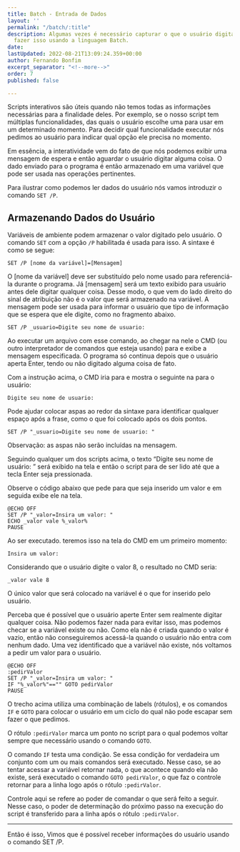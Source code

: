 ```yaml
---
title: Batch - Entrada de Dados
layout: ''
permalink: "/batch/:title"
description: Algumas vezes é necessário capturar o que o usuário digita. Saiba como
  fazer isso usando a linguagem Batch.
date: 
lastUpdated: 2022-08-21T13:09:24.359+00:00
author: Fernando Bonfim
excerpt_separator: "<!--more-->"
order: 7
published: false

---
```

Scripts interativos são úteis quando não temos todas as informações necessárias para a finalidade deles. Por exemplo, se o nosso script tem múltiplas funcionalidades, das quais o usuário escolhe uma para usar em um determinado momento. Para decidir qual funcionalidade executar nós pedimos ao usuário para indicar qual opção ele precisa no momento.

Em essência, a interatividade vem do fato de que nós podemos exibir uma mensagem de espera e então aguardar o usuário digitar alguma coisa. O dado enviado para o programa é então armazenado em uma variável que pode ser usada nas operações pertinentes.

Para ilustrar como podemos ler dados do usuário nós vamos introduzir o comando `SET /P`.

## Armazenando Dados do Usuário

Variáveis de ambiente podem armazenar o valor digitado pelo usuário. O comando `SET` com a opção `/P` habilitada é usada para isso. A sintaxe é como se segue:

    SET /P [nome da variável]=[Mensagem]

O \[nome da variável\] deve ser substituído pelo nome usado para referenciá-la durante o programa. Já \[mensagem\] será um texto exibido para usuário antes dele digitar qualquer coisa. Desse modo, o que vem do lado direito do sinal de atribuição não é o valor que será armazenado na variável. A mensagem pode ser usada para informar o usuário que tipo de informação que se espera que ele digite, como no fragmento abaixo.

```batchfile
SET /P _usuario=Digite seu nome de usuario: 
```

Ao executar um arquivo com esse comando, ao chegar na nele o CMD (ou outro interpretador de comandos que esteja usando) para e exibe a mensagem especificada. O programa só continua depois que o usuário aperta Enter, tendo ou não digitado alguma coisa de fato.

Com a instrução acima, o CMD iria para e mostra o seguinte na para o usuário:

    Digite seu nome de usuario:

Pode ajudar colocar aspas ao redor da sintaxe para identificar qualquer espaço após a frase, como o que foi colocado após os dois pontos.

```batchfile
SET /P "_usuario=Digite seu nome de usuario: "
```

Observação: as aspas não serão incluídas na mensagem.

Seguindo qualquer um dos scripts acima, o texto “Digite seu nome de usuário: ” será exibido na tela e então o script para de ser lido até que a tecla Enter seja pressionada.

Observe o código abaixo que pede para que seja inserido um valor e em seguida exibe ele na tela.

```batchfile
@ECHO OFF
SET /P "_valor=Insira um valor: "
ECHO _valor vale %_valor%
PAUSE
```

Ao ser executado. teremos isso na tela do CMD em um primeiro momento:

    Insira um valor: 

Considerando que o usuário digite o valor 8, o resultado no CMD seria:

    _valor vale 8

O único valor que será colocado na variável é o que for inserido pelo usuário.

Perceba que é possível que o usuário aperte Enter sem realmente digitar qualquer coisa. Não podemos fazer nada para evitar isso, mas podemos checar se a variável existe ou não. Como ela não é criada quando o valor é vazio, então não conseguiremos acessá-la quando o usuário não entra com nenhum dado.  Uma vez identificado que a variável não existe, nós voltamos a pedir um valor para o usuário.

```batchfile
@ECHO OFF
:pedirValor
SET /P "_valor=Insira um valor: "
IF "%_valor%"=="" GOTO pedirValor
PAUSE
```

O trecho acima utiliza uma combinação de labels (rótulos), e os comandos `IF` e `GOTO` para colocar o usuário em um ciclo do qual não pode escapar sem fazer o que pedimos.

O rótulo `:pedirValor` marca um ponto no script para o qual podemos voltar sempre que necessário usando o comando `GOTO`.

O comando `IF` testa uma condição. Se essa condição for verdadeira um conjunto com um ou mais comandos será executado. Nesse caso, se ao tentar acessar a variável retornar nada, o que acontece quando ela não existe, será executado o comando `GOTO pedirValor`, o que faz o controle retornar para a linha logo após o rótulo `:pedirValor`.

Controle aqui se refere ao poder de comandar o que será feito a seguir. Nesse caso, o poder de determinação do próximo passo na execução do script é transferido para a linha após o rótulo `:pedirValor`.

***

Então é isso, Vimos que é possível receber informações do usuário usando o comando SET /P. 